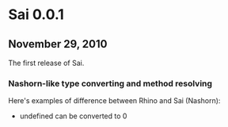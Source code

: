 # Sai 0.0.1
## November 29, 2010

The first release of Sai.

### Nashorn-like type converting and method resolving

Here's examples of difference between Rhino and Sai (Nashorn):

- undefined can be converted to 0 
